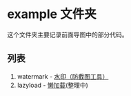# example 文件夹

这个文件夹主要记录前面导图中的部分代码。

## 列表
1. watermark - [水印（防截图工具）](./watermark)
2. lazyload - [懒加载](./lazyload)(整理中)
